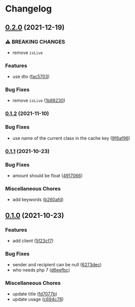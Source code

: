 # Changelog

## [0.2.0](https://www.github.com/brokeyourbike/fcmb-api-client-php/compare/v0.1.2...v0.2.0) (2021-12-19)


### ⚠ BREAKING CHANGES

* remove `isLive`

### Features

* use dto ([fac5703](https://www.github.com/brokeyourbike/fcmb-api-client-php/commit/fac570372e22568f2cec3d1ad93b767dbbb808d1))


### Bug Fixes

* remove `isLive` ([1b88230](https://www.github.com/brokeyourbike/fcmb-api-client-php/commit/1b8823022df9795d129451a065d2af69574b7c76))

### [0.1.2](https://www.github.com/brokeyourbike/fcmb-api-client-php/compare/v0.1.1...v0.1.2) (2021-11-10)


### Bug Fixes

* use name of the current class in the cache key ([9f6af96](https://www.github.com/brokeyourbike/fcmb-api-client-php/commit/9f6af964b099d278e2388d893a489357e866b4b4))

### [0.1.1](https://www.github.com/brokeyourbike/fcmb-api-client-php/compare/v0.1.0...v0.1.1) (2021-10-23)


### Bug Fixes

* amount should be float ([4917066](https://www.github.com/brokeyourbike/fcmb-api-client-php/commit/4917066d9bee89975842c4574cee023ea40d35ed))


### Miscellaneous Chores

* add keywords ([b260afd](https://www.github.com/brokeyourbike/fcmb-api-client-php/commit/b260afd1dddce687d3fd98376fc7ef6cbb7073cc))

## [0.1.0](https://www.github.com/brokeyourbike/fcmb-api-client-php/compare/v0.0.1...v0.1.0) (2021-10-23)


### Features

* add client ([5f23cf7](https://www.github.com/brokeyourbike/fcmb-api-client-php/commit/5f23cf70e7a140d70a87453f9406bcf12f0ba503))


### Bug Fixes

* sender and recipient can be null ([6273dec](https://www.github.com/brokeyourbike/fcmb-api-client-php/commit/6273dec547655a6f1d04c2d45eee12636b6b54b0))
* who needs php 7 ([d6eefbc](https://www.github.com/brokeyourbike/fcmb-api-client-php/commit/d6eefbc0156e62606e49d5ba66c60af7de1e4093))


### Miscellaneous Chores

* update title ([fd7077b](https://www.github.com/brokeyourbike/fcmb-api-client-php/commit/fd7077bb4a46e7daa632fe126dfb06c4add4a9c4))
* update usage ([c694c78](https://www.github.com/brokeyourbike/fcmb-api-client-php/commit/c694c782d1e95c5e8a0a3fca1b79197e57a97ee7))
